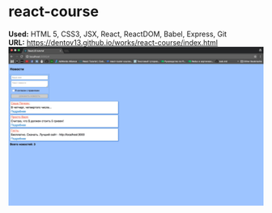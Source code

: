 # react-course
**Used:** HTML 5, CSS3, JSX, React, ReactDOM, Babel, Express, Git <br>
**URL:** https://dentov13.github.io/works/react-course/index.html <br>
<img src="preview.jpg" width="750">

